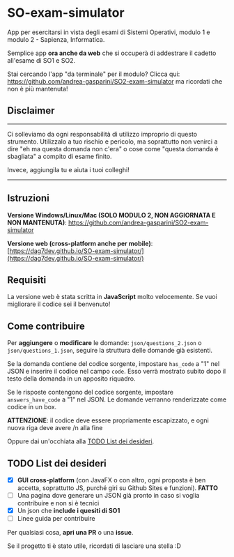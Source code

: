 # SO-exam-simulator
App per esercitarsi in vista degli esami di Sistemi Operativi, modulo 1 e modulo 2 - Sapienza, Informatica.

Semplice app **ora anche da web** che si occuperà di addestrare il cadetto all'esame di SO1 e SO2.

Stai cercando l'app "da terminale" per il modulo? Clicca qui: https://github.com/andrea-gasparini/SO2-exam-simulator ma ricordati che non è più mantenuta!

## Disclaimer
---
Ci solleviamo da ogni responsabilità di utilizzo improprio di questo strumento.
Utilizzalo a tuo rischio e pericolo, ma soprattutto non venirci a dire "eh ma questa domanda non c'era" o cose come "questa domanda è sbagliata" a compito di esame finito.

Invece, aggiungila tu e aiuta i tuoi colleghi!

---

## Istruzioni
**Versione Windows/Linux/Mac (SOLO MODULO 2, NON AGGIORNATA E NON MANTENUTA)**: https://github.com/andrea-gasparini/SO2-exam-simulator

**Versione web (cross-platform anche per mobile)**: [https://dag7dev.github.io/SO-exam-simulator/](https://dag7dev.github.io/SO-exam-simulator/)

## Requisiti
La versione web è stata scritta in **JavaScript** molto velocemente. Se vuoi migliorare il codice sei il benvenuto!

## Come contribuire
Per **aggiungere** o **modificare** le domande: `json/questions_2.json` o `json/questions_1.json`, seguire la struttura delle domande già esistenti.

Se la domanda contiene del codice sorgente, impostare `has_code` a "1" nel JSON e inserire il codice nel campo `code`. Esso verrà mostrato subito dopo il testo della domanda in un apposito riquadro.

Se le risposte contengono del codice sorgente, impostare `answers_have_code` a "1" nel JSON. Le domande verranno renderizzate come codice in un box.

**ATTENZIONE**: il codice deve essere propriamente escapizzato, e ogni nuova riga deve avere /n alla fine

Oppure dai un'occhiata alla [TODO List dei desideri](#todo-list-dei-desideri).

## TODO List dei desideri
- [X] **GUI cross-platform** (con JavaFX o con altro, ogni proposta è ben accetta, soprattutto JS, purché giri su Github Sites e funzioni).
**FATTO**
- [ ] Una pagina dove generare un JSON già pronto in caso si voglia contribuire e non si è tecnici
- [X] Un json che **include i quesiti di SO1**
- [ ] Linee guida per contribuire

Per qualsiasi cosa, **apri una PR** o una **issue**.

Se il progetto ti è stato utile, ricordati di lasciare una stella :D
